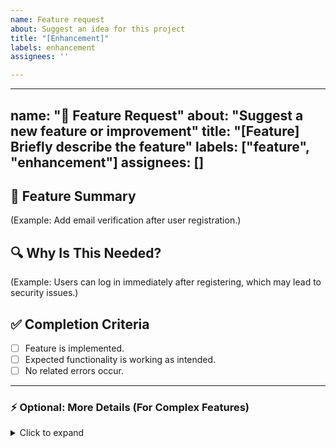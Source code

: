 ```yaml
---
name: Feature request
about: Suggest an idea for this project
title: "[Enhancement]"
labels: enhancement
assignees: ''

---
```


---
name: "🚀 Feature Request"
about: "Suggest a new feature or improvement"
title: "[Feature] Briefly describe the feature"
labels: ["feature", "enhancement"]
assignees: []
---

## 🚀 Feature Summary
<!-- Briefly describe the new feature in 1-2 sentences. -->
(Example: Add email verification after user registration.)

## 🔍 Why Is This Needed?
<!-- Explain why this feature is necessary and what problem it solves. -->
(Example: Users can log in immediately after registering, which may lead to security issues.)

## ✅ Completion Criteria
<!-- Define what conditions indicate this feature is successfully implemented. -->
- [ ] Feature is implemented.
- [ ] Expected functionality is working as intended.
- [ ] No related errors occur.

---

### ⚡ Optional: More Details (For Complex Features)
<details>
<summary>Click to expand</summary>

### 🛠 Suggested Implementation
<!-- Provide details on how this feature might be implemented. -->
- *(Example: Send a verification email upon registration.)*

### 📸 References / Mockups (Optional)
<!-- Attach UI mockups, links, or reference documents. -->
- *(Example: Gmail’s email verification process.)*

### 📝 Additional Context
<!-- Any other useful information. -->
- *(Example: Related issues, technical considerations.)*

</details>
